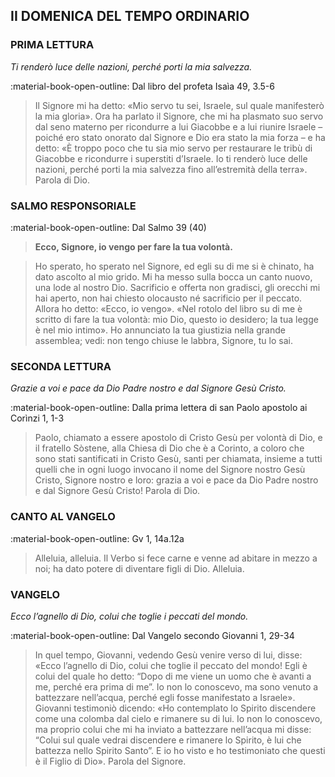 ## II DOMENICA DEL TEMPO ORDINARIO
> 
### PRIMA LETTURA
*Ti renderò luce delle nazioni, perché porti la mia salvezza.*

:material-book-open-outline: Dal libro del profeta Isaìa
49, 3.5-6

> Il Signore mi ha detto: «Mio servo tu sei, Israele, sul quale manifesterò la mia gloria». Ora ha parlato il Signore, che mi ha plasmato suo servo dal seno materno per ricondurre a lui Giacobbe e a lui riunire Israele – poiché ero stato onorato dal Signore e Dio era stato la mia forza – e ha detto: «È troppo poco che tu sia mio servo per restaurare le tribù di Giacobbe e ricondurre i superstiti d’Israele. Io ti renderò luce delle nazioni, perché porti la mia salvezza fino all’estremità della terra». Parola di Dio.
> 
### SALMO RESPONSORIALE
:material-book-open-outline: Dal Salmo 39 (40)

>**Ecco, Signore, io vengo per fare la tua volontà.**

> Ho sperato, ho sperato nel Signore,
> ed egli su di me si è chinato,
> ha dato ascolto al mio grido.
> Mi ha messo sulla bocca un canto nuovo,
> una lode al nostro Dio.
> Sacrificio e offerta non gradisci,
> gli orecchi mi hai aperto,
> non hai chiesto olocausto né sacrificio per il peccato.
> Allora ho detto: «Ecco, io vengo».
> «Nel rotolo del libro su di me è scritto
> di fare la tua volontà:
> mio Dio, questo io desidero;
> la tua legge è nel mio intimo».
> Ho annunciato la tua giustizia
> nella grande assemblea;
> vedi: non tengo chiuse le labbra,
> Signore, tu lo sai.
> 
### SECONDA LETTURA
*Grazie a voi e pace da Dio Padre nostro e dal Signore Gesù Cristo.*

:material-book-open-outline: Dalla prima lettera di san Paolo apostolo ai Corìnzi
1, 1-3

> Paolo, chiamato a essere apostolo di Cristo Gesù per volontà di Dio, e il fratello Sòstene, alla Chiesa di Dio che è a Corinto, a coloro che sono stati santificati in Cristo Gesù, santi per chiamata, insieme a tutti quelli che in ogni luogo invocano il nome del Signore nostro Gesù Cristo, Signore nostro e loro: grazia a voi e pace da Dio Padre nostro e dal Signore Gesù Cristo! Parola di Dio.
> 
### CANTO AL VANGELO
:material-book-open-outline: Gv 1, 14a.12a

> Alleluia, alleluia.
> Il Verbo si fece carne
> e venne ad abitare in mezzo a noi;
> ha dato potere di diventare figli di Dio.
> Alleluia.
> 
### VANGELO
*Ecco l’agnello di Dio, colui che toglie i peccati del mondo.*

:material-book-open-outline: Dal Vangelo secondo Giovanni
1, 29-34

> In quel tempo, Giovanni, vedendo Gesù venire verso di lui, disse: «Ecco l’agnello di Dio, colui che toglie il peccato del mondo! Egli è colui del quale ho detto: “Dopo di me viene un uomo che è avanti a me, perché era prima di me”. Io non lo conoscevo, ma sono venuto a battezzare nell’acqua, perché egli fosse manifestato a Israele». Giovanni testimoniò dicendo: «Ho contemplato lo Spirito discendere come una colomba dal cielo e rimanere su di lui. Io non lo conoscevo, ma proprio colui che mi ha inviato a battezzare nell’acqua mi disse: “Colui sul quale vedrai discendere e rimanere lo Spirito, è lui che battezza nello Spirito Santo”. E io ho visto e ho testimoniato che questi è il Figlio di Dio». Parola del Signore.